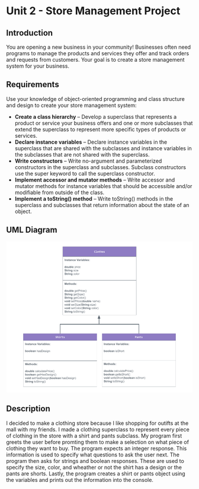# Unit 2 - Store Management Project

## Introduction

You are opening a new business in your community! Businesses often need programs to manage the products and services they offer and track orders and requests from customers. Your goal is to create a store management system for your business.

## Requirements

Use your knowledge of object-oriented programming and class structure and design to create your store management system:
- **Create a class hierarchy** – Develop a superclass that represents a product or service your business offers and one or more subclasses that extend the superclass to represent more specific types of products or services.
- **Declare instance variables** – Declare instance variables in the superclass that are shared with the subclasses and instance variables in the subclasses that are not shared with the superclass.
- **Write constructors** – Write no-argument and parameterized constructors in the superclass and subclasses. Subclass constructors use the super keyword to call the superclass constructor.
- **Implement accessor and mutator methods** – Write accessor and mutator methods for instance variables that should be accessible and/or modifiable from outside of the class.
- **Implement a toString() method** – Write toString() methods in the superclass and subclasses that return information about the state of an object.

## UML Diagram

<img src="Copy of UML Diagram.png" alt="UML Diagram for my project">

## Description
I decided to make a clothing store because I like shopping for outifts at the mall with my friends. I made a clothing superclass to represent every piece of clothing in the store with a shirt and pants subclass. My program first greets the user before promting them to make a selection on what piece of clothing they want to buy. The program expects an integer response. This information is used to specify what questions to ask the user next. The program then asks for strings and boolean responses. These are used to specify the size, color, and wheather or not the shirt has a design or the pants are shorts. Lastly, the program creates a shirt or pants object using the variables and prints out the information into the console.